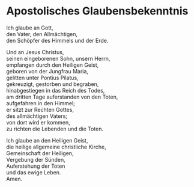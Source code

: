 # Apostolisches Glaubensbekenntnis

Ich glaube an Gott,<br>
den Vater, den Allmächtigen,<br>
den Schöpfer des Himmels und der Erde.<br>

Und an Jesus Christus,<br>
seinen eingeborenen Sohn, unsern Herrn,<br>
empfangen durch den Heiligen Geist,<br>
geboren von der Jungfrau Maria,<br>
gelitten unter Pontius Pilatus,<br>
gekreuzigt, gestorben und begraben,<br>
hinabgestiegen in das Reich des Todes,<br>
am dritten Tage auferstanden von den Toten,<br>
aufgefahren in den Himmel;<br>
er sitzt zur Rechten Gottes,<br>
des allmächtigen Vaters;<br>
von dort wird er kommen,<br>
zu richten die Lebenden und die Toten.<br>

Ich glaube an den Heiligen Geist,<br>
die heilige allgemeine christliche Kirche,<br>
Gemeinschaft der Heiligen,<br>
Vergebung der Sünden,<br>
Auferstehung der Toten<br>
und das ewige Leben.<br>
Amen.

